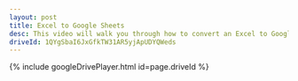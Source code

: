 ```yaml
---
layout: post
title: Excel to Google Sheets
desc: This video will walk you through how to convert an Excel to Google Sheets.
driveId: 1QYgSbaI6JxGfkTW31AR5yjApUDYQWeds
---
```


{% include googleDrivePlayer.html id=page.driveId %}
